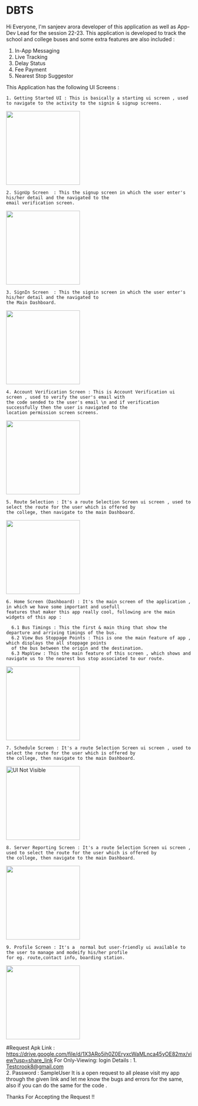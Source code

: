 # DBTS

Hi Everyone, I'm sanjeev arora developer of this application as well as App-Dev Lead for the session 22-23. This application is developed to track the school and college buses and some extra features are also included :
1. In-App Messaging 
2. Live Tracking 
3. Delay Status
4. Fee Payment 
5. Nearest Stop Suggestor 


This Application has the following UI Screens :
    
    1. Getting Started UI : This is basically a starting ui screen , used to navigate to the activity to the signin & signup screens.
   
 <img src="https://github.com/sanjeevarora3735/DBTS/blob/master/Getting%20Started.png?raw=true" width="200px" />
    
    2. SignUp Screen  : This the signup screen in which the user enter's his/her detail and the navigated to the 
    email verification screen.
   
 <img src="https://github.com/sanjeevarora3735/DBTS/blob/master/Signup.png?raw=true" width="200px" />
    
    3. SignIn Screen  : This the signin screen in which the user enter's his/her detail and the navigated to 
    the Main Dashboard.
   
 <img src="https://github.com/sanjeevarora3735/DBTS/blob/master/Signin.png?raw=true" width="200px" />
    
    4. Account Verification Screen : This is Account Verification ui screen , used to verify the user's email with
    the code sended to the user's email \n and if verification successfully then the user is navigated to the 
    location permission screen screens.
   
 <img src="https://github.com/sanjeevarora3735/DBTS/blob/master/Verification.png?raw=true" width="200px" />
    
    5. Route Selection : It's a route Selection Screen ui screen , used to select the route for the user which is offered by 
    the college, then navigate to the main Dashboard.
   
 <img src="https://github.com/sanjeevarora3735/DBTS/blob/master/SelectRoute.png?raw=true" width="200px" />
    
    6. Home Screen (Dashboard) : It's the main screen of the application , in which we have some important and usefull
    features that maker this app really cool, following are the main widgets of this app :
    
      6.1 Bus Timings : This the first & main thing that show the departure and arriving timings of the bus.
      6.2 View Bus Stoppage Points : This is one the main feature of app , which displays the all stoppage points 
      of the bus between the origin and the destination.
      6.3 MapView : This the main feature of this screen , which shows and navigate us to the nearest bus stop associated to our route.
   
 <img src="https://github.com/sanjeevarora3735/DBTS/blob/master/HomeScreen.png?raw=true" width="200px" />
    
    7. Schedule Screen : It's a route Selection Screen ui screen , used to select the route for the user which is offered by 
    the college, then navigate to the main Dashboard.
   
 <img src="https://github.com/sanjeevarora3735/DBTS/blob/master/ScheduleScreen.png?raw=true" width="200px" alt="UI Not Visible " />
    
    8. Server Reporting Screen : It's a route Selection Screen ui screen , used to select the route for the user which is offered by 
    the college, then navigate to the main Dashboard.
   
 <img src="https://github.com/sanjeevarora3735/DBTS/blob/master/Server%20Message%20Reporting.png?raw=true" width="200px" />
    
    9. Profile Screen : It's a  normal but user-friendly ui available to the user to manage and modeify his/her profile
    for eg. route,contact info, boarding station. 
   
 <img src="https://github.com/sanjeevarora3735/DBTS/blob/master/Profile%20View.png?raw=true" width="200px" />
 
 



#Request
Apk Link : https://drive.google.com/file/d/1X3ARo5ih0Z0EryxcWaMLnca45yOE82mx/view?usp=share_link
For Only-Viewing: login Details : 
    1.  Testcrook8@gmail.com  
    2.  Password : SampleUser
It is a open request to all please visit my app through the given link and let me know the bugs and errors for the same, also if you can do the same for the code .

Thanks For Accepting the Request !!
